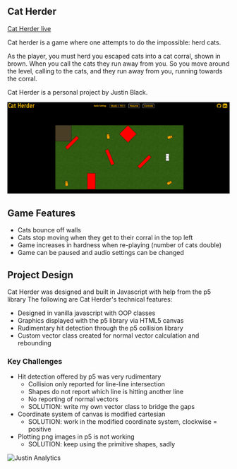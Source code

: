 ## Cat Herder

[Cat Herder live][live_site]

[live_site]: https://spacether.github.io/cat_herder/

Cat herder is a game where one attempts to do the impossible: herd cats.

As the player, you must herd you escaped cats into a cat corral, shown in brown.
When you call the cats they run away from you.
So you move around the level, calling to the cats, and they run away from you, running towards the corral.

Cat Herder is a personal project by Justin Black.

!["Cat Herder play screen"][play_screen]

## Game Features

- Cats bounce off walls
- Cats stop moving when they get to their corral in the top left
- Game increases in hardness when re-playing (number of cats double)
- Game can be paused and audio settings can be changed

## Project Design

Cat Herder was designed and built in Javascript with help from the p5 library
The following are Cat Herder's technical features:

- Designed in vanilla javascript with OOP classes
- Graphics displayed with the p5 library via HTML5 canvas
- Rudimentary hit detection through the p5 collision library
- Custom vector class created for normal vector calculation and rebounding

### Key Challenges

- Hit detection offered by p5 was very rudimentary
  - Collision only reported for line-line intersection
  - Shapes do not report which line is hitting another line
  - No reporting of normal vectors
  - SOLUTION: write my own vector class to bridge the gaps
- Coordinate system of canvas is modified cartesian
  - SOLUTION: work in the modified coordinate system, clockwise = positive
- Plotting png images in p5 is not working
  - SOLUTION: keep using the primitive shapes, sadly

[play_screen]: ./docs/images/cat_herder_playscreen.png "Cat Herder play screen"

![Justin Analytics](https://ga-beacon.appspot.com/UA-97855011-1/cat_herder?pixel)

